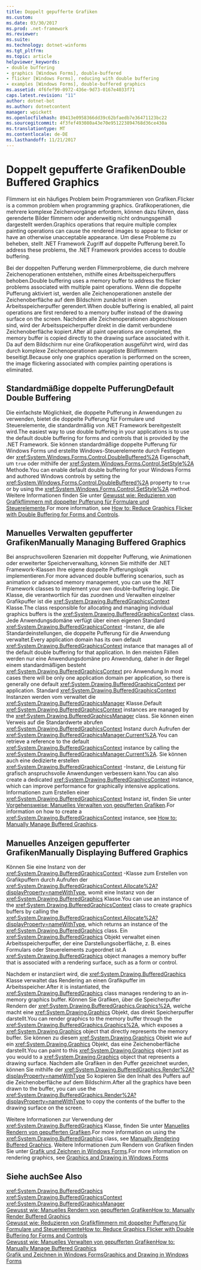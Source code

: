 ```yaml
---
title: Doppelt gepufferte Grafiken
ms.custom: 
ms.date: 03/30/2017
ms.prod: .net-framework
ms.reviewer: 
ms.suite: 
ms.technology: dotnet-winforms
ms.tgt_pltfrm: 
ms.topic: article
helpviewer_keywords:
- double buffering
- graphics [Windows Forms], double-buffered
- flicker [Windows Forms], reducing with double buffering
- examples [Windows Forms], double-buffered graphics
ms.assetid: 4f6fef99-0972-436e-9d73-0167e4033f71
caps.latest.revision: "11"
author: dotnet-bot
ms.author: dotnetcontent
manager: wpickett
ms.openlocfilehash: 89413e0958366dd39c62bfaedb7e36471123bc22
ms.sourcegitcommit: 4f3fef493080a43e70e951223894768d36ce430a
ms.translationtype: MT
ms.contentlocale: de-DE
ms.lasthandoff: 11/21/2017
---
```

# <a name="double-buffered-graphics"></a><span data-ttu-id="91903-102">Doppelt gepufferte Grafiken</span><span class="sxs-lookup"><span data-stu-id="91903-102">Double Buffered Graphics</span></span>
<span data-ttu-id="91903-103">Flimmern ist ein häufiges Problem beim Programmieren von Grafiken.</span><span class="sxs-lookup"><span data-stu-id="91903-103">Flicker is a common problem when programming graphics.</span></span> <span data-ttu-id="91903-104">Grafikoperationen, die mehrere komplexe Zeichenvorgänge erfordern, können dazu führen, dass gerenderte Bilder flimmern oder anderweitig nicht ordnungsgemäß dargestellt werden.</span><span class="sxs-lookup"><span data-stu-id="91903-104">Graphics operations that require multiple complex painting operations can cause the rendered images to appear to flicker or have an otherwise unacceptable appearance.</span></span> <span data-ttu-id="91903-105">Um diese Probleme zu beheben, stellt .NET Framework Zugriff auf doppelte Pufferung bereit.</span><span class="sxs-lookup"><span data-stu-id="91903-105">To address these problems, the .NET Framework provides access to double buffering.</span></span>  
  
 <span data-ttu-id="91903-106">Bei der doppelten Pufferung werden Flimmerprobleme, die durch mehrere Zeichenoperationen entstehen, mithilfe eines Arbeitsspeicherpuffers behoben.</span><span class="sxs-lookup"><span data-stu-id="91903-106">Double buffering uses a memory buffer to address the flicker problems associated with multiple paint operations.</span></span> <span data-ttu-id="91903-107">Wenn die doppelte Pufferung aktiviert ist, werden alle Zeichenoperationen anstelle der Zeichenoberfläche auf dem Bildschirm zunächst in einen Arbeitsspeicherpuffer gerendert.</span><span class="sxs-lookup"><span data-stu-id="91903-107">When double buffering is enabled, all paint operations are first rendered to a memory buffer instead of the drawing surface on the screen.</span></span> <span data-ttu-id="91903-108">Nachdem alle Zeichenoperationen abgeschlossen sind, wird der Arbeitsspeicherpuffer direkt in die damit verbundene Zeichenoberfläche kopiert.</span><span class="sxs-lookup"><span data-stu-id="91903-108">After all paint operations are completed, the memory buffer is copied directly to the drawing surface associated with it.</span></span> <span data-ttu-id="91903-109">Da auf dem Bildschirm nur eine Grafikoperation ausgeführt wird, wird das durch komplexe Zeichenoperationen ausgelöste Bildflimmern beseitigt.</span><span class="sxs-lookup"><span data-stu-id="91903-109">Because only one graphics operation is performed on the screen, the image flickering associated with complex painting operations is eliminated.</span></span>  
  
## <a name="default-double-buffering"></a><span data-ttu-id="91903-110">Standardmäßige doppelte Pufferung</span><span class="sxs-lookup"><span data-stu-id="91903-110">Default Double Buffering</span></span>  
 <span data-ttu-id="91903-111">Die einfachste Möglichkeit, die doppelte Pufferung in Anwendungen zu verwenden, bietet die doppelte Pufferung für Formulare und Steuerelemente, die standardmäßig von .NET Framework bereitgestellt wird.</span><span class="sxs-lookup"><span data-stu-id="91903-111">The easiest way to use double buffering in your applications is to use the default double buffering for forms and controls that is provided by the .NET Framework.</span></span> <span data-ttu-id="91903-112">Sie können standardmäßige doppelte Pufferung für Windows Forms und erstellte Windows-Steuerelemente durch Festlegen der <xref:System.Windows.Forms.Control.DoubleBuffered%2A> Eigenschaft, um `true` oder mithilfe der <xref:System.Windows.Forms.Control.SetStyle%2A> Methode.</span><span class="sxs-lookup"><span data-stu-id="91903-112">You can enable default double buffering for your Windows Forms and authored Windows controls by setting the <xref:System.Windows.Forms.Control.DoubleBuffered%2A> property to `true` or by using the <xref:System.Windows.Forms.Control.SetStyle%2A> method.</span></span> <span data-ttu-id="91903-113">Weitere Informationen finden Sie unter [Gewusst wie: Reduzieren von Grafikflimmern mit doppelter Pufferung für Formulare und Steuerelemente](../../../../docs/framework/winforms/advanced/how-to-reduce-graphics-flicker-with-double-buffering-for-forms-and-controls.md).</span><span class="sxs-lookup"><span data-stu-id="91903-113">For more information, see [How to: Reduce Graphics Flicker with Double Buffering for Forms and Controls](../../../../docs/framework/winforms/advanced/how-to-reduce-graphics-flicker-with-double-buffering-for-forms-and-controls.md).</span></span>  
  
## <a name="manually-managing-buffered-graphics"></a><span data-ttu-id="91903-114">Manuelles Verwalten gepufferter Grafiken</span><span class="sxs-lookup"><span data-stu-id="91903-114">Manually Managing Buffered Graphics</span></span>  
 <span data-ttu-id="91903-115">Bei anspruchsvolleren Szenarien mit doppelter Pufferung, wie Animationen oder erweiterter Speicherverwaltung, können Sie mithilfe der .NET Framework-Klassen Ihre eigene doppelte Pufferungslogik implementieren.</span><span class="sxs-lookup"><span data-stu-id="91903-115">For more advanced double buffering scenarios, such as animation or advanced memory management, you can use the .NET Framework classes to implement your own double-buffering logic.</span></span> <span data-ttu-id="91903-116">Die Klasse, die verantwortlich für das zuordnen und Verwalten einzelner Grafikpuffer ist die <xref:System.Drawing.BufferedGraphicsContext> Klasse.</span><span class="sxs-lookup"><span data-stu-id="91903-116">The class responsible for allocating and managing individual graphics buffers is the <xref:System.Drawing.BufferedGraphicsContext> class.</span></span> <span data-ttu-id="91903-117">Jede Anwendungsdomäne verfügt über einen eigenen Standard <xref:System.Drawing.BufferedGraphicsContext> -Instanz, die alle Standardeinstellungen, die doppelte Pufferung für die Anwendung verwaltet.</span><span class="sxs-lookup"><span data-stu-id="91903-117">Every application domain has its own default <xref:System.Drawing.BufferedGraphicsContext> instance that manages all of the default double buffering for that application.</span></span> <span data-ttu-id="91903-118">In den meisten Fällen werden nur eine Anwendungsdomäne pro Anwendung, daher in der Regel einem standardmäßigen besteht <xref:System.Drawing.BufferedGraphicsContext> pro Anwendung.</span><span class="sxs-lookup"><span data-stu-id="91903-118">In most cases there will be only one application domain per application, so there is generally one default <xref:System.Drawing.BufferedGraphicsContext> per application.</span></span> <span data-ttu-id="91903-119">Standard <xref:System.Drawing.BufferedGraphicsContext> Instanzen werden vom verwaltet die <xref:System.Drawing.BufferedGraphicsManager> Klasse.</span><span class="sxs-lookup"><span data-stu-id="91903-119">Default <xref:System.Drawing.BufferedGraphicsContext> instances are managed by the <xref:System.Drawing.BufferedGraphicsManager> class.</span></span> <span data-ttu-id="91903-120">Sie können einen Verweis auf die Standardwerte abrufen <xref:System.Drawing.BufferedGraphicsContext> Instanz durch Aufrufen der <xref:System.Drawing.BufferedGraphicsManager.Current%2A>.</span><span class="sxs-lookup"><span data-stu-id="91903-120">You can retrieve a reference to the default <xref:System.Drawing.BufferedGraphicsContext> instance by calling the <xref:System.Drawing.BufferedGraphicsManager.Current%2A>.</span></span> <span data-ttu-id="91903-121">Sie können auch eine dedizierte erstellen <xref:System.Drawing.BufferedGraphicsContext> -Instanz, die Leistung für grafisch anspruchsvolle Anwendungen verbessern kann.</span><span class="sxs-lookup"><span data-stu-id="91903-121">You can also create a dedicated <xref:System.Drawing.BufferedGraphicsContext> instance, which can improve performance for graphically intensive applications.</span></span> <span data-ttu-id="91903-122">Informationen zum Erstellen einer <xref:System.Drawing.BufferedGraphicsContext> Instanz ist, finden Sie unter [Vorgehensweise: Manuelles Verwalten von gepufferten Grafiken](../../../../docs/framework/winforms/advanced/how-to-manually-manage-buffered-graphics.md).</span><span class="sxs-lookup"><span data-stu-id="91903-122">For information on how to create a <xref:System.Drawing.BufferedGraphicsContext> instance, see [How to: Manually Manage Buffered Graphics](../../../../docs/framework/winforms/advanced/how-to-manually-manage-buffered-graphics.md).</span></span>  
  
## <a name="manually-displaying-buffered-graphics"></a><span data-ttu-id="91903-123">Manuelles Anzeigen gepufferter Grafiken</span><span class="sxs-lookup"><span data-stu-id="91903-123">Manually Displaying Buffered Graphics</span></span>  
 <span data-ttu-id="91903-124">Können Sie eine Instanz von der <xref:System.Drawing.BufferedGraphicsContext> -Klasse zum Erstellen von Grafikpuffern durch Aufrufen der <xref:System.Drawing.BufferedGraphicsContext.Allocate%2A?displayProperty=nameWithType>, womit eine Instanz von der <xref:System.Drawing.BufferedGraphics> Klasse.</span><span class="sxs-lookup"><span data-stu-id="91903-124">You can use an instance of the <xref:System.Drawing.BufferedGraphicsContext> class to create graphics buffers by calling the <xref:System.Drawing.BufferedGraphicsContext.Allocate%2A?displayProperty=nameWithType>, which returns an instance of the <xref:System.Drawing.BufferedGraphics> class.</span></span> <span data-ttu-id="91903-125">Ein <xref:System.Drawing.BufferedGraphics> Objekt verwaltet einen Arbeitsspeicherpuffer, der eine Darstellungsoberfläche, z. B. eines Formulars oder Steuerelements zugeordnet ist.</span><span class="sxs-lookup"><span data-stu-id="91903-125">A <xref:System.Drawing.BufferedGraphics> object manages a memory buffer that is associated with a rendering surface, such as a form or control.</span></span>  
  
 <span data-ttu-id="91903-126">Nachdem er instanziiert wird, die <xref:System.Drawing.BufferedGraphics> Klasse verwaltet das Rendering an einen Grafikpuffer im Arbeitsspeicher.</span><span class="sxs-lookup"><span data-stu-id="91903-126">After it is instantiated, the <xref:System.Drawing.BufferedGraphics> class manages rendering to an in-memory graphics buffer.</span></span> <span data-ttu-id="91903-127">Können Sie Grafiken, über die Speicherpuffer Rendern der <xref:System.Drawing.BufferedGraphics.Graphics%2A>, welche macht eine <xref:System.Drawing.Graphics> Objekt, das direkt Speicherpuffer darstellt.</span><span class="sxs-lookup"><span data-stu-id="91903-127">You can render graphics to the memory buffer through the <xref:System.Drawing.BufferedGraphics.Graphics%2A>, which exposes a <xref:System.Drawing.Graphics> object that directly represents the memory buffer.</span></span> <span data-ttu-id="91903-128">Sie können zu diesem <xref:System.Drawing.Graphics> Objekt wie auf ein <xref:System.Drawing.Graphics> Objekt, das eine Zeichenoberfläche darstellt.</span><span class="sxs-lookup"><span data-stu-id="91903-128">You can paint to this <xref:System.Drawing.Graphics> object just as you would to a <xref:System.Drawing.Graphics> object that represents a drawing surface.</span></span> <span data-ttu-id="91903-129">Nachdem alle Grafiken in den Puffer gezeichnet wurden, können Sie mithilfe der <xref:System.Drawing.BufferedGraphics.Render%2A?displayProperty=nameWithType> So kopieren Sie den Inhalt des Puffers auf die Zeichenoberfläche auf dem Bildschirm.</span><span class="sxs-lookup"><span data-stu-id="91903-129">After all the graphics have been drawn to the buffer, you can use the <xref:System.Drawing.BufferedGraphics.Render%2A?displayProperty=nameWithType> to copy the contents of the buffer to the drawing surface on the screen.</span></span>  
  
 <span data-ttu-id="91903-130">Weitere Informationen zur Verwendung der <xref:System.Drawing.BufferedGraphics> Klasse, finden Sie unter [Manuelles Rendern von gepufferten Grafiken](../../../../docs/framework/winforms/advanced/how-to-manually-render-buffered-graphics.md).</span><span class="sxs-lookup"><span data-stu-id="91903-130">For more information on using the <xref:System.Drawing.BufferedGraphics> class, see [Manually Rendering Buffered Graphics](../../../../docs/framework/winforms/advanced/how-to-manually-render-buffered-graphics.md).</span></span> <span data-ttu-id="91903-131">Weitere Informationen zum Rendern von Grafiken finden Sie unter [Grafik und Zeichnen in Windows Forms](../../../../docs/framework/winforms/advanced/graphics-and-drawing-in-windows-forms.md).</span><span class="sxs-lookup"><span data-stu-id="91903-131">For more information on rendering graphics, see [Graphics and Drawing in Windows Forms](../../../../docs/framework/winforms/advanced/graphics-and-drawing-in-windows-forms.md)</span></span>  
  
## <a name="see-also"></a><span data-ttu-id="91903-132">Siehe auch</span><span class="sxs-lookup"><span data-stu-id="91903-132">See Also</span></span>  
 <xref:System.Drawing.BufferedGraphics>  
 <xref:System.Drawing.BufferedGraphicsContext>  
 <xref:System.Drawing.BufferedGraphicsManager>  
 [<span data-ttu-id="91903-133">Gewusst wie: Manuelles Rendern von gepufferten Grafiken</span><span class="sxs-lookup"><span data-stu-id="91903-133">How to: Manually Render Buffered Graphics</span></span>](../../../../docs/framework/winforms/advanced/how-to-manually-render-buffered-graphics.md)  
 [<span data-ttu-id="91903-134">Gewusst wie: Reduzieren von Grafikflimmern mit doppelter Pufferung für Formulare und Steuerelemente</span><span class="sxs-lookup"><span data-stu-id="91903-134">How to: Reduce Graphics Flicker with Double Buffering for Forms and Controls</span></span>](../../../../docs/framework/winforms/advanced/how-to-reduce-graphics-flicker-with-double-buffering-for-forms-and-controls.md)  
 [<span data-ttu-id="91903-135">Gewusst wie: Manuelles Verwalten von gepufferten Grafiken</span><span class="sxs-lookup"><span data-stu-id="91903-135">How to: Manually Manage Buffered Graphics</span></span>](../../../../docs/framework/winforms/advanced/how-to-manually-manage-buffered-graphics.md)  
 [<span data-ttu-id="91903-136">Grafik und Zeichnen in Windows Forms</span><span class="sxs-lookup"><span data-stu-id="91903-136">Graphics and Drawing in Windows Forms</span></span>](../../../../docs/framework/winforms/advanced/graphics-and-drawing-in-windows-forms.md)
